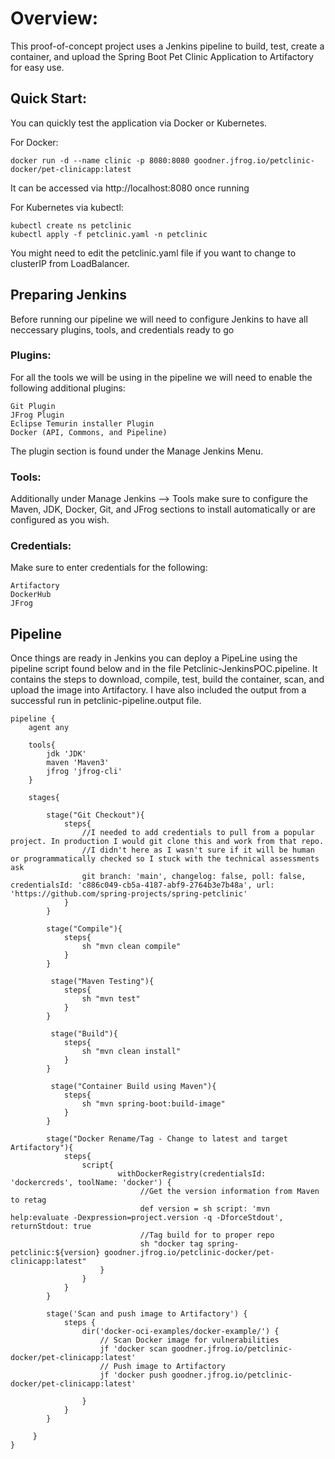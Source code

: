  # Overview:

This proof-of-concept project uses a Jenkins pipeline to build, test, create a container, and upload the Spring Boot Pet Clinic Application to Artifactory for easy use.

## Quick Start:

You can quickly test the application via Docker or Kubernetes.

For Docker:
```
docker run -d --name clinic -p 8080:8080 goodner.jfrog.io/petclinic-docker/pet-clinicapp:latest
```
It can be accessed via http://localhost:8080 once running

For Kubernetes via kubectl:

```
kubectl create ns petclinic
kubectl apply -f petclinic.yaml -n petclinic
```
You might need to edit the petclinic.yaml file if you want to change to clusterIP from LoadBalancer.

## Preparing Jenkins

Before running our pipeline we will need to configure Jenkins to have all neccessary plugins, tools, and credentials ready to go

### Plugins:
For all the tools we will be using in the pipeline we will need to enable the following additional plugins:
```
Git Plugin
JFrog Plugin
Eclipse Temurin installer Plugin
Docker (API, Commons, and Pipeline)
```
The plugin section is found under the Manage Jenkins Menu.

### Tools:
Additionally under Manage Jenkins --> Tools make sure to configure the Maven, JDK, Docker, Git, and JFrog sections to install automatically or are configured as you wish.

### Credentials:
Make sure to enter credentials for the following:
```
Artifactory
DockerHub
JFrog
```
## Pipeline

Once things are ready in Jenkins you can deploy a PipeLine using the pipeline script found below and in the file Petclinic-JenkinsPOC.pipeline. It contains the steps to download, compile, test, build the container, scan, and upload the image into Artifactory. I have also included the output from a successful run in petclinic-pipeline.output file.

```
pipeline {
    agent any 
    
    tools{
        jdk 'JDK'
        maven 'Maven3'
        jfrog 'jfrog-cli'
    }
    
    stages{
        
        stage("Git Checkout"){
            steps{
                //I needed to add credentials to pull from a popular project. In production I would git clone this and work from that repo. 
                //I didn't here as I wasn't sure if it will be human or programmatically checked so I stuck with the technical assessments ask
                git branch: 'main', changelog: false, poll: false, credentialsId: 'c886c049-cb5a-4187-abf9-2764b3e7b48a', url: 'https://github.com/spring-projects/spring-petclinic'
            }
        }
        
        stage("Compile"){
            steps{
                sh "mvn clean compile"
            }
        }
        
         stage("Maven Testing"){
            steps{
                sh "mvn test"
            }
        }
        
         stage("Build"){
            steps{
                sh "mvn clean install"
            }
        }
        
         stage("Container Build using Maven"){
            steps{
                sh "mvn spring-boot:build-image"
            }
        }
        
        stage("Docker Rename/Tag - Change to latest and target Artifactory"){
            steps{
                script{
                        withDockerRegistry(credentialsId: 'dockercreds', toolName: 'docker') {
                             //Get the version information from Maven to retag
                             def version = sh script: 'mvn help:evaluate -Dexpression=project.version -q -DforceStdout', returnStdout: true
                             //Tag build for to proper repo
                             sh "docker tag spring-petclinic:${version} goodner.jfrog.io/petclinic-docker/pet-clinicapp:latest"
                    }
                }
            }
        }
        
        stage('Scan and push image to Artifactory') {
			steps {
				dir('docker-oci-examples/docker-example/') {
					// Scan Docker image for vulnerabilities
					jf 'docker scan goodner.jfrog.io/petclinic-docker/pet-clinicapp:latest'
					// Push image to Artifactory
					jf 'docker push goodner.jfrog.io/petclinic-docker/pet-clinicapp:latest'
					
				}
			}
		}
        
     }
}
```
